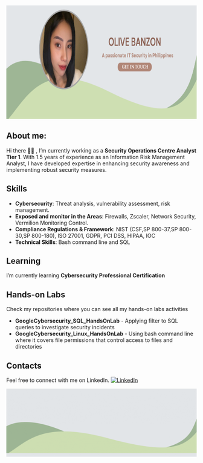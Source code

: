 <p align="center"> 
<img width="1000" height = "300" src="https://github.com/Olivebanzon/photo/blob/fc517b4989739e63bda5255f08199de03b59e82e/Brown%20Photo%20Personal%20Facebook%20Cover.png" alt="MasterHead" /> 
</p>

## About me:

Hi there 🖐🏻 , I’m currently working as a **Security Operations Centre Analyst Tier 1**. With 1.5 years of experience as an Information Risk Management Analyst, I have developed expertise in enhancing security awareness and implementing robust security measures.

## Skills 
- **Cybersecurity**: Threat analysis, vulnerability assessment, risk management.
- **Exposed and monitor in the Areas**: Firewalls, Zscaler, Network Security, Vermilion Monitoring Control.
- **Compliance Regulations & Framework**: NIST (CSF,SP 800-37,SP 800-30,SP 800-180), ISO 27001, GDPR, PCI DSS, HIPAA, IOC
- **Technical Skills**: Bash command line and SQL


## Learning
I’m currently learning **Cybersecurity Professional Certification**

## Hands-on Labs
Check my repositories where you can see all my hands-on labs activities
- **GoogleCybersecurity_SQL_HandsOnLab** -   Applying filter to SQL queries to investigate security incidents 
- **GoogleCybersecurity_Linux_HandsOnLab** - Using bash command line where it covers file permissions that control access to files and directories

## Contacts

Feel free to connect with me on LinkedIn. <a href="https://www.linkedin.com/in/olivebanzon/" target="_blank">
    <img src="https://upload.wikimedia.org/wikipedia/commons/c/ca/LinkedIn_logo_initials.png" alt="LinkedIn" width="20" height="20"/>
</a>


<img width="1000" height = "180" src="https://github.com/Olivebanzon/photo/blob/8d639463c31bf21d1ab8052c4045b8c698164129/Brown%20Photo%20Personal%20Facebook%20Cover.gif" /> 



<!--






